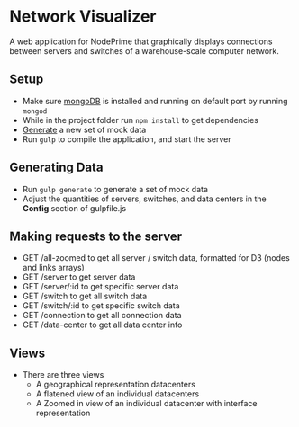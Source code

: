 # Network Visualizer
A web application for NodePrime that graphically displays connections between servers and switches of a warehouse-scale computer network.


## Setup
* Make sure [mongoDB](http://www.mongodb.org/) is installed and running on default port by running `mongod`
* While in the project folder run `npm install` to get dependencies
* [Generate](https://github.com/NodePrime/hackreactorproject/edit/develop/README.md#generating-data) a new set of mock data
* Run `gulp` to compile the application, and start the server

## Generating Data
* Run `gulp generate` to generate a set of mock data
* Adjust the quantities of servers, switches, and data centers in the **Config** section of gulpfile.js

## Making requests to the server
* GET /all-zoomed to get all server / switch data, formatted for D3 (nodes and links arrays)
* GET /server to get server data
* GET /server/:id to get specific server data
* GET /switch to get all switch data
* GET /switch/:id to get specific switch data
* GET /connection to get all connection data
* GET /data-center to get all data center info

## Views
* There are three views
  * A geographical representation datacenters
  * A flatened view of an individual datacenters
  * A Zoomed in view of an individual datacenter with interface representation

